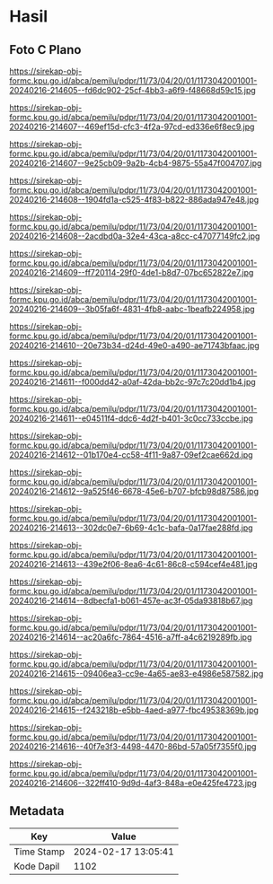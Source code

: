 # Hasil

## Foto C Plano

https://sirekap-obj-formc.kpu.go.id/abca/pemilu/pdpr/11/73/04/20/01/1173042001001-20240216-214605--fd6dc902-25cf-4bb3-a6f9-f48668d59c15.jpg

https://sirekap-obj-formc.kpu.go.id/abca/pemilu/pdpr/11/73/04/20/01/1173042001001-20240216-214607--469ef15d-cfc3-4f2a-97cd-ed336e6f8ec9.jpg

https://sirekap-obj-formc.kpu.go.id/abca/pemilu/pdpr/11/73/04/20/01/1173042001001-20240216-214607--9e25cb09-9a2b-4cb4-9875-55a47f004707.jpg

https://sirekap-obj-formc.kpu.go.id/abca/pemilu/pdpr/11/73/04/20/01/1173042001001-20240216-214608--1904fd1a-c525-4f83-b822-886ada947e48.jpg

https://sirekap-obj-formc.kpu.go.id/abca/pemilu/pdpr/11/73/04/20/01/1173042001001-20240216-214608--2acdbd0a-32e4-43ca-a8cc-c47077149fc2.jpg

https://sirekap-obj-formc.kpu.go.id/abca/pemilu/pdpr/11/73/04/20/01/1173042001001-20240216-214609--ff720114-29f0-4de1-b8d7-07bc652822e7.jpg

https://sirekap-obj-formc.kpu.go.id/abca/pemilu/pdpr/11/73/04/20/01/1173042001001-20240216-214609--3b05fa6f-4831-4fb8-aabc-1beafb224958.jpg

https://sirekap-obj-formc.kpu.go.id/abca/pemilu/pdpr/11/73/04/20/01/1173042001001-20240216-214610--20e73b34-d24d-49e0-a490-ae71743bfaac.jpg

https://sirekap-obj-formc.kpu.go.id/abca/pemilu/pdpr/11/73/04/20/01/1173042001001-20240216-214611--f000dd42-a0af-42da-bb2c-97c7c20dd1b4.jpg

https://sirekap-obj-formc.kpu.go.id/abca/pemilu/pdpr/11/73/04/20/01/1173042001001-20240216-214611--e04511f4-ddc6-4d2f-b401-3c0cc733ccbe.jpg

https://sirekap-obj-formc.kpu.go.id/abca/pemilu/pdpr/11/73/04/20/01/1173042001001-20240216-214612--01b170e4-cc58-4f11-9a87-09ef2cae662d.jpg

https://sirekap-obj-formc.kpu.go.id/abca/pemilu/pdpr/11/73/04/20/01/1173042001001-20240216-214612--9a525f46-6678-45e6-b707-bfcb98d87586.jpg

https://sirekap-obj-formc.kpu.go.id/abca/pemilu/pdpr/11/73/04/20/01/1173042001001-20240216-214613--302dc0e7-6b69-4c1c-bafa-0a17fae288fd.jpg

https://sirekap-obj-formc.kpu.go.id/abca/pemilu/pdpr/11/73/04/20/01/1173042001001-20240216-214613--439e2f06-8ea6-4c61-86c8-c594cef4e481.jpg

https://sirekap-obj-formc.kpu.go.id/abca/pemilu/pdpr/11/73/04/20/01/1173042001001-20240216-214614--8dbecfa1-b061-457e-ac3f-05da93818b67.jpg

https://sirekap-obj-formc.kpu.go.id/abca/pemilu/pdpr/11/73/04/20/01/1173042001001-20240216-214614--ac20a6fc-7864-4516-a7ff-a4c6219289fb.jpg

https://sirekap-obj-formc.kpu.go.id/abca/pemilu/pdpr/11/73/04/20/01/1173042001001-20240216-214615--09406ea3-cc9e-4a65-ae83-e4986e587582.jpg

https://sirekap-obj-formc.kpu.go.id/abca/pemilu/pdpr/11/73/04/20/01/1173042001001-20240216-214615--f243218b-e5bb-4aed-a977-fbc49538369b.jpg

https://sirekap-obj-formc.kpu.go.id/abca/pemilu/pdpr/11/73/04/20/01/1173042001001-20240216-214616--40f7e3f3-4498-4470-86bd-57a05f7355f0.jpg

https://sirekap-obj-formc.kpu.go.id/abca/pemilu/pdpr/11/73/04/20/01/1173042001001-20240216-214606--322ff410-9d9d-4af3-848a-e0e425fe4723.jpg


## Metadata

| Key        | Value               |
| ---------- | ------------------- |
| Time Stamp | 2024-02-17 13:05:41 |
| Kode Dapil | 1102                |



